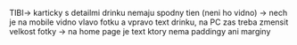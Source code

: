 TIBI-> karticky s detailmi drinku nemaju spodny tien (neni  ho vidno)
    -> nech je na mobile vidno vlavo fotku a vpravo text drinku, na PC zas treba zmensit velkost fotky
    -> na home page je text ktory nema paddingy ani marginy